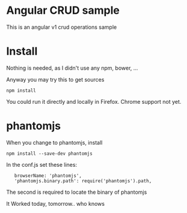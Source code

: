 # Angular CRUD sample
This is an angular v1 crud operations sample

# Install
Nothing is needed, as I didn't use any npm, bower, ...

Anyway you may try this to get sources
```
npm install
```
You could run it directly and locally in Firefox.
Chrome support not yet.

# phantomjs
When you change to phantomjs, install
```
npm install --save-dev phantomjs
```

In the conf.js set these lines:
```
   browserName: 'phantomjs',
   'phantomjs.binary.path': require('phantomjs').path,
```

The second is required to locate the binary of
phantomjs

It Worked today, tomorrow.. who knows